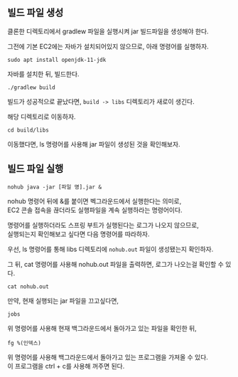 ## 빌드 파일 생성

클론한 디렉토리에서 gradlew 파일을 실행시켜 jar 빌드파일을 생성해야 한다.

그전에 기본 EC2에는 자바가 설치되어있지 않으므로, 아래 명령어를 실행하자.

```
sudo apt install openjdk-11-jdk
```

자바를 설치한 뒤, 빌드한다.

```
./gradlew build
```

빌드가 성공적으로 끝났다면, `build -> libs` 디렉토리가 새로이 생긴다.

해당 디렉토리로 이동하자.

```
cd build/libs
```

이동했다면, ls 명령어를 사용해 jar 파일이 생성된 것을 확인해보자.

## 빌드 파일 실행

```
nohub java -jar [파일 명].jar &
```

nohub 명령어 뒤에 &를 붙이면 벡그라운드에서 실행한다는 의미로, \
EC2 콘솔 접속을 끊더라도 실행파일을 계속 실행하라는 명령어이다.

명령어를 실행하더라도 스프링 부트가 실행된다는 로그가 나오지 않으므로, \
실행되는지 확인해보고 싶다면 다음 명령어를 따라하자.

우선, ls 명령어를 통해 libs 디렉토리에 `nohub.out` 파일이 생성됐는지 확인하자.

그 뒤, cat 명령어를 사용해 nohub.out 파일을 출력하면, 로그가 나오는걸 확인할 수 있다.

```
cat nohub.out
```

만약, 현재 실행되는 jar 파일을 끄고싶다면,

```
jobs
```

위 명령어를 사용해 현재 백그라운드에서 돌아가고 있는 파일을 확인한 뒤,

```
fg %(인덱스)
```

위 명령어를 사용해 백그라운드에서 돌아가고 있는 프로그램을 가져올 수 있다.\
이 프로그램을 ctrl + c를 사용해 꺼주면 된다.

